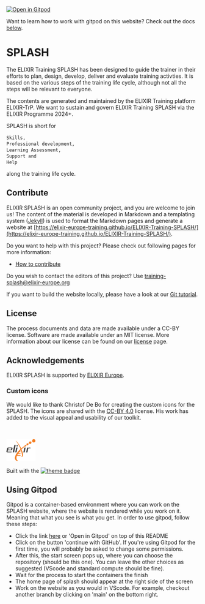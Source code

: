[![Open in Gitpod](https://gitpod.io/button/open-in-gitpod.svg)](https://gitpod.io/#https://github.com/elixir-europe-training/ELIXIR-Training-SPLASH)

Want to learn how to work with gitpod on this website? Check out the docs [below](#gitpod).

# SPLASH
The ELIXIR Training SPLASH has been designed to guide the trainer in their efforts to plan, design, develop, deliver and evaluate training activties. It is based on the various steps of the training life cycle, although not all the steps will be relevant to everyone.

The contents are generated and maintained by the ELIXIR Training platform ELIXIR-TrP. We want to sustain and govern ELIXIR Training SPLASH via the ELIXIR Programme 2024+.

SPLASH is short for

    Skills,
    Professional development,
    Learning Assessment,
    Support and
    Help

along the training life cycle.


## Contribute

ELIXIR SPLASH is an open community project, and you are welcome to join us! The content of the material is developed in Markdown and a templating system ([Jekyll](http://jekyllrb.com/)) is used to format the Markdown pages and generate a website at [https://elixir-europe-training.github.io/ELIXIR-Training-SPLASH/](https://elixir-europe-training.github.io/ELIXIR-Training-SPLASH/).

Do you want to help with this project? Please check out following pages for more information:

* [How to contribute](https://elixir-europe-training.github.io/ELIXIR-Training-SPLASH/how_to_contribute)

Do you wish to contact the editors of this project? Use [training-splash@elixir-europe.org](mailto:training-splash@elixir-europe.org)

If you want to build the website locally, please have a look at our [Git tutorial](https://elixir-europe-training.github.io/ELIXIR-Training-SPLASH/working_with_git).

## License

The process documents and data are made available under a CC-BY license. Software are made available under an MIT license. More information about our license can be found on our [license](LICENSE) page.

## Acknowledgements

ELIXIR SPLASH is supported by [ELIXIR Europe](https://elixir-europe.org/).

### Custom icons

We would like to thank Christof De Bo for creating the custom icons for the SPLASH. The icons are shared with the [CC-BY 4.0](https://creativecommons.org/licenses/by/4.0/) license. His work has added to the visual appeal and usability of our toolkit.

<br>
<br>
<a href="https://elixir-europe.org/internal-projects/commissioned-services/2024-training"><img src="https://raw.githubusercontent.com/elixir-europe/rdmkit/master/assets/img/elixir_logo_inverted.svg" width="15%"></a>


Built with the [![theme badge](https://img.shields.io/badge/ELIXIR%20toolkit%20theme-jekyll-blue?color=0d6efd)](https://github.com/ELIXIR-Belgium/elixir-toolkit-theme)

## Using Gitpod

Gitpod is a container-based environment where you can work on the SPLASH website, where the website is rendered while you work on it. Meaning that what you see is what you get. In order to use gitpod, follow these steps:

- Click the link [here](https://gitpod.io/#https://github.com/elixir-europe-training/ELIXIR-Training-SPLASH) or 'Open in Gitpod' on top of this README
- Click on the button 'continue with GitHub'. If you're using Gitpod for the first time, you will probably be asked to change some permissions.
- After this, the start screen pops up, where you can choose the repository (should be this one). You can leave the other choices as suggested (VScode and standard compute should be fine). 
- Wait for the process to start the containers the finish
- The home page of splash should appear at the right side of the screen
- Work on the website as you would in VScode. For example, checkout another branch by clicking on 'main' on the bottom right. 
